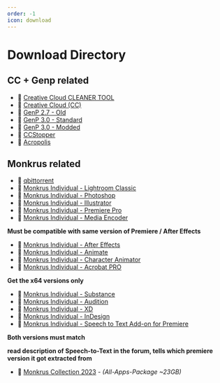 ```yaml
---
order: -1
icon: download
---
```


<!-- Links  -->
[5]: https://www.reddit.com/r/GenP/comments/164ew74/compatibility_list_2024_creative_suite/

[8]: https://www.reddit.com/r/GenP/comments/mt9m4f/adobe_home_screen_fix_402

[9]: https://github.com/eaaasun/CCStopper/releases
[10]: https://helpx.adobe.com/creative-cloud/kb/cc-cleaner-tool-installation-problems.html
[11]: https://creativecloud.adobe.com/apps/download/creative-cloud
[12]: https://www.mediafire.com/file/3lpsrxiz47mlhu2/Adobe-GenP-2.7.zip/file
[13]: https://www.revouninstaller.com/

[15]: https://w14.monkrus.ws/search?q=Adobe+Lightroom+Classic&max-results=20&by-date=true

[17]: https://www.qbittorrent.org/download.php
[18]: https://w14.monkrus.ws/search?q=Adobe+Photoshop&max-results=20&by-date=true
[19]: https://w14.monkrus.ws/search?q=Adobe+Illustrator&max-results=20&by-date=true
[20]: https://w14.monkrus.ws/search?q=Adobe+Premiere+Pro&max-results=20&by-date=true
[21]: https://w14.monkrus.ws/search?q=Adobe+After+Effects&max-results=20&by-date=true
[22]: https://w14.monkrus.ws/search?q=Adobe+Animate&max-results=20&by-date=true
[23]: https://w14.monkrus.ws/search?q=Adobe+Character+Animator&max-results=20&by-date=true
[24]: https://w14.monkrus.ws/search?q=Adobe+Acrobat+Pro&max-results=20&by-date=true
[25]: https://w14.monkrus.ws/search?q=Adobe+Substance&max-results=20&by-date=true
[26]: https://w14.monkrus.ws/search?q=Adobe+Audition&max-results=20&by-date=true
[27]: https://w14.monkrus.ws/search?q=Adobe+XD&max-results=20&by-date=true
[28]: https://w14.monkrus.ws/search?q=Adobe+InDesign&max-results=20&by-date=true
[29]: https://w14.monkrus.ws/search?q=Adobe+Speech+to+Text&max-results=20&by-date=true
[30]: https://w14.monkrus.ws/search?q=Adobe+Master+Collection+2023&max-results=20&by-date=true
[31]: https://w14.monkrus.ws/search?q=Adobe+Media+Encoder&max-results=20&by-date=true
[32]: https://www.mediafire.com/file/jr0jqeynr4h21f9/Adobe_GenP_3.0.zip/file
[33]: https://www.mediafire.com/file/ipp9gj15xzty1uw/GenP_3.0_Release.zip/file
[34]: https://www.mediafire.com/file/ppdtzb3elfzw987/Acropolis_V1.10.zip/file
[35]: https://w14.monkrus.ws/search?q=firefly&amp;max-results=20&amp;by-date=true
[36]: https://www.reddit.com/r/GenP/comments/ue47y6/possible_solution_to_unlicensed_app_popup_no/

<!-- Links End Main content Start -->

# Download Directory

## CC + Genp related

- 🔗 [Creative Cloud CLEANER TOOL][10]
- 🔗 [Creative Cloud (CC)][11]
- 🔗 [GenP 2.7 - Old][12]
- 🔗 [GenP 3.0 - Standard][32]
- 🔗 [GenP 3.0 - Modded][33]
- 🔗 [CCStopper][9]
- 🔗 [Acropolis][34]

## Monkrus related

- 🔗 [qbittorrent][17]
- 🔗 [Monkrus Individual - Lightroom Classic][15]
- 🔗 [Monkrus Individual - Photoshop][18]
- 🔗 [Monkrus Individual - Illustrator][19]
- 🔗 [Monkrus Individual - Premiere Pro][20]
- 🔗 [Monkrus Individual - Media Encoder][31]

**Must be compatible with same version of Premiere / After Effects**

- 🔗 [Monkrus Individual - After Effects][21]
- 🔗 [Monkrus Individual - Animate][22]
- 🔗 [Monkrus Individual - Character Animator][23]
- 🔗 [Monkrus Individual - Acrobat PRO][24]

**Get the x64 versions only**

- 🔗 [Monkrus Individual - Substance][25]
- 🔗 [Monkrus Individual - Audition][26]
- 🔗 [Monkrus Individual - XD][27]
- 🔗 [Monkrus Individual - InDesign][28]
- 🔗 [Monkrus Individual - Speech to Text Add-on for Premiere][29]

**Both versions must match**

**read description of Speech-to-Text in the forum, tells which premiere version it got extracted from**

- 🔗 [Monkrus Collection 2023][30] - *(All-Apps-Package ~23GB)*